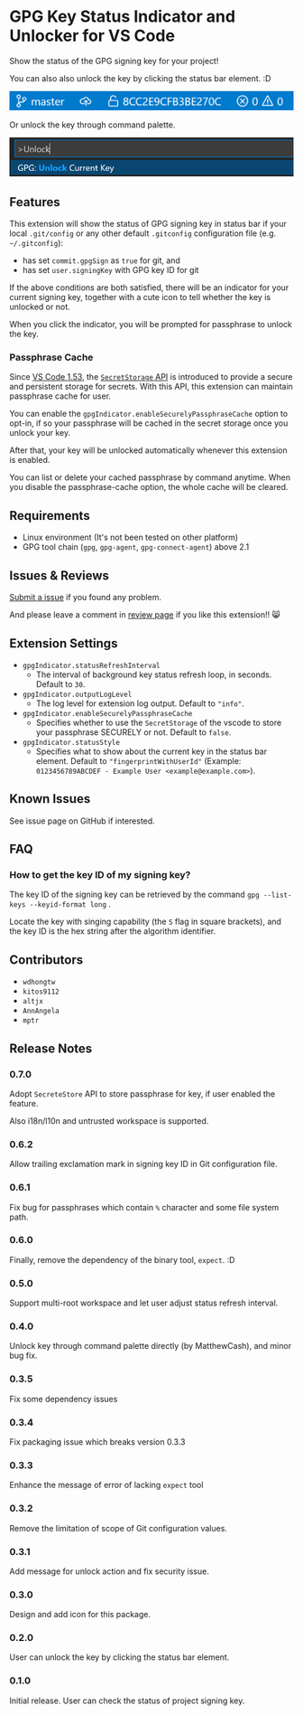 # GPG Key Status Indicator and Unlocker for VS Code

Show the status of the GPG signing key for your project!

You can also also unlock the key by clicking the status bar element. :D

![stats bar sample](./images/status-bar.png)

Or unlock the key through command palette.

![unlock command sample](./images/unlock-key-command.png)

## Features

This extension will show the status of GPG signing key in status bar if your local
`.git/config` or any other default `.gitconfig` configuration file (e.g. `~/.gitconfig`):

- has set `commit.gpgSign` as `true` for git, and
- has set `user.signingKey` with GPG key ID for git

If the above conditions are both satisfied, there will be an indicator for your current
signing key, together with a cute icon to tell whether the key is unlocked or not.

When you click the indicator, you will be prompted for passphrase to unlock the key.

### Passphrase Cache

Since [VS Code 1.53](https://code.visualstudio.com/updates/v1_53#_secrets-api), the
[`SecretStorage` API](https://code.visualstudio.com/api/references/vscode-api#ExtensionContext.secrets)
is introduced to provide a secure and persistent storage for secrets.
With this API, this extension can maintain passphrase cache for user.

You can enable the `gpgIndicator.enableSecurelyPassphraseCache` option to opt-in, if so
your passphrase will be cached in the secret storage once you unlock your key.

After that, your key will be unlocked automatically whenever this extension is enabled.

You can list or delete your cached passphrase by command anytime.
When you disable the passphrase-cache option, the whole cache will be cleared.

## Requirements

- Linux environment (It's not been tested on other platform)
- GPG tool chain (`gpg`, `gpg-agent`, `gpg-connect-agent`) above 2.1

## Issues & Reviews

[Submit a issue](https://github.com/wdhongtw/vscode-gpg-indicator/issues) if you found any problem.

And please leave a comment in
[review page](https://marketplace.visualstudio.com/items?itemName=wdhongtw.gpg-indicator&ssr=false#review-details)
if you like this extension!! 😸

## Extension Settings

- `gpgIndicator.statusRefreshInterval`
  - The interval of background key status refresh loop, in seconds. Default to `30`.
- `gpgIndicator.outputLogLevel`
  - The log level for extension log output. Default to `"info"`.
- `gpgIndicator.enableSecurelyPassphraseCache`
  - Specifies whether to use the `SecretStorage` of the vscode to store your passphrase SECURELY or not. Default to `false`.
- `gpgIndicator.statusStyle`
  - Specifies what to show about the current key in the status bar element. Default to `"fingerprintWithUserId"` (Example: `0123456789ABCDEF - Example User <example@example.com>`).

## Known Issues

See issue page on GitHub if interested.

## FAQ

### How to get the key ID of my signing key?

The key ID of the signing key can be retrieved by the command
`gpg --list-keys --keyid-format long` .

Locate the key with singing capability (the `S` flag in square brackets),
and the key ID is the hex string after the algorithm identifier.

## Contributors

- `wdhongtw`
- `kitos9112`
- `altjx`
- `AnnAngela`
- `mptr`

## Release Notes

### 0.7.0

Adopt `SecreteStore` API to store passphrase for key, if user enabled the feature.

Also i18n/l10n and untrusted workspace is supported.

### 0.6.2

Allow trailing exclamation mark in signing key ID in Git configuration file.

### 0.6.1

Fix bug for passphrases which contain `%` character and some file system path.

### 0.6.0

Finally, remove the dependency of the binary tool, `expect`. :D

### 0.5.0

Support multi-root workspace and let user adjust status refresh interval.

### 0.4.0

Unlock key through command palette directly (by MatthewCash), and minor bug fix.

### 0.3.5

Fix some dependency issues

### 0.3.4

Fix packaging issue which breaks version 0.3.3

### 0.3.3

Enhance the message of error of lacking `expect` tool

### 0.3.2

Remove the limitation of scope of Git configuration values.

### 0.3.1

Add message for unlock action and fix security issue.

### 0.3.0

Design and add icon for this package.

### 0.2.0

User can unlock the key by clicking the status bar element.

### 0.1.0

Initial release. User can check the status of project signing key.
